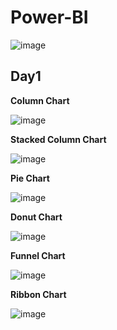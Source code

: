 # Power-BI
![image](https://user-images.githubusercontent.com/75212387/181418062-f9a2f578-1434-4872-8608-ce78e897f672.png)

## Day1

**Column Chart**

![image](https://user-images.githubusercontent.com/75212387/181421429-c69a6281-694f-47e0-bb67-80cbf77f7e92.png)


**Stacked Column Chart**

![image](https://user-images.githubusercontent.com/75212387/181421270-59def0ac-e133-4df1-9c0f-37dab602dfd6.png)


**Pie Chart**

![image](https://user-images.githubusercontent.com/75212387/181420225-ba599286-944b-41d1-910c-f2a835d1a04a.png)

**Donut Chart**

![image](https://user-images.githubusercontent.com/75212387/181422249-8f6dd3ea-0197-48dc-8a25-e173689cf26c.png)

**Funnel Chart**

![image](https://user-images.githubusercontent.com/75212387/181423009-eab90c5b-6df5-4d32-afa1-f2e1fa13d1df.png)

**Ribbon Chart**

![image](https://user-images.githubusercontent.com/75212387/181423745-beff3d01-270c-4c57-b7ae-7ec766cd0036.png)

